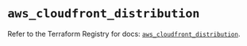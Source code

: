 # `aws_cloudfront_distribution`

Refer to the Terraform Registry for docs: [`aws_cloudfront_distribution`](https://registry.terraform.io/providers/hashicorp/aws/5.53.0/docs/resources/cloudfront_distribution).

